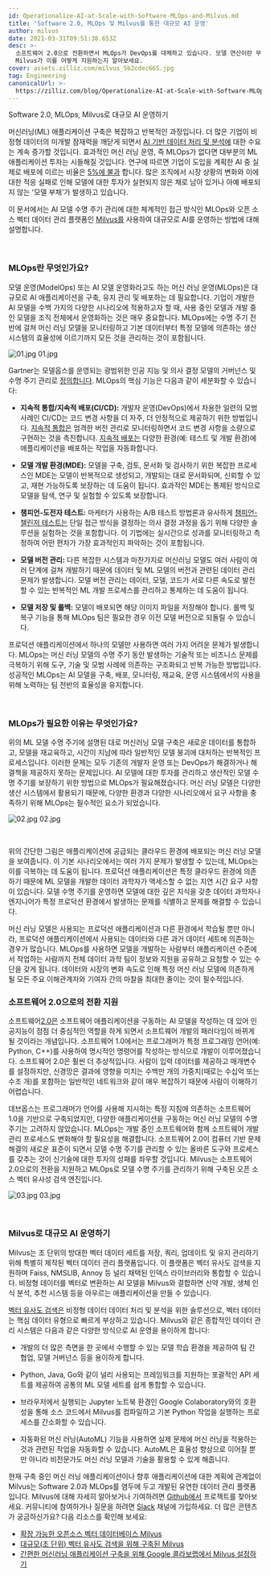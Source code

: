 ```yaml
---
id: Operationalize-AI-at-Scale-with-Software-MLOps-and-Milvus.md
title: 'Software 2.0, MLOps 및 Milvus를 통한 대규모 AI 운영'
author: milvus
date: 2021-03-31T09:51:38.653Z
desc: >-
  소프트웨어 2.0으로 전환하면서 MLOps가 DevOps를 대체하고 있습니다. 모델 연산이란 무엇이며 오픈 소스 벡터 데이터베이스
  Milvus가 이를 어떻게 지원하는지 알아보세요.
cover: assets.zilliz.com/milvus_5b2cdec665.jpg
tag: Engineering
canonicalUrl: >-
  https://zilliz.com/blog/Operationalize-AI-at-Scale-with-Software-MLOps-and-Milvus
---
```

<custom-h1>Software 2.0, MLOps, Milvus로 대규모 AI 운영하기</custom-h1><p>머신러닝(ML) 애플리케이션 구축은 복잡하고 반복적인 과정입니다. 더 많은 기업이 비정형 데이터의 미개발 잠재력을 깨닫게 되면서 <a href="https://milvus.io/blog/Thanks-to-Milvus-Anyone-Can-Build-a-Vector-Database-for-1-Billion-Images.md">AI 기반 데이터 처리 및 분석에</a> 대한 수요는 계속 증가할 것입니다. 효과적인 머신 러닝 운영, 즉 MLOps가 없다면 대부분의 ML 애플리케이션 투자는 시들해질 것입니다. 연구에 따르면 기업이 도입을 계획한 AI 중 실제로 배포에 이르는 비율은 <a href="https://www.forbes.com/sites/cognitiveworld/2020/03/31/modelops-is-the-key-to-enterprise-ai/?sh=44c0f5066f5a">5%에 불과</a> 합니다. 많은 조직에서 시장 상황의 변화와 이에 대한 적응 실패로 인해 모델에 대한 투자가 실현되지 않은 채로 남아 있거나 아예 배포되지 않는 '모델 부채'가 발생하고 있습니다.</p>
<p>이 문서에서는 AI 모델 수명 주기 관리에 대한 체계적인 접근 방식인 MLOps와 오픈 소스 벡터 데이터 관리 플랫폼인 <a href="https://milvus.io/">Milvus를</a> 사용하여 대규모로 AI를 운영하는 방법에 대해 설명합니다.</p>
<p><br/></p>
<h3 id="What-is-MLOps" class="common-anchor-header">MLOps란 무엇인가요?</h3><p>모델 운영(ModelOps) 또는 AI 모델 운영화라고도 하는 머신 러닝 운영(MLOps)은 대규모로 AI 애플리케이션을 구축, 유지 관리 및 배포하는 데 필요합니다. 기업이 개발한 AI 모델을 수백 가지의 다양한 시나리오에 적용하고자 할 때, 사용 중인 모델과 개발 중인 모델을 조직 전체에서 운영화하는 것은 매우 중요합니다. MLOps에는 수명 주기 전반에 걸쳐 머신 러닝 모델을 모니터링하고 기본 데이터부터 특정 모델에 의존하는 생산 시스템의 효율성에 이르기까지 모든 것을 관리하는 것이 포함됩니다.</p>
<p>
  
   <span class="img-wrapper"> <img translate="no" src="https://assets.zilliz.com/01_362a07d156.jpg" alt="01.jpg" class="doc-image" id="01.jpg" />
   </span> <span class="img-wrapper"> <span>01.jpg</span> </span></p>
<p>Gartner는 모델옵스를 운영되는 광범위한 인공 지능 및 의사 결정 모델의 거버넌스 및 수명 주기 관리로 <a href="https://www.gartner.com/en/information-technology/glossary/modelops">정의합니다</a>. MLOps의 핵심 기능은 다음과 같이 세분화할 수 있습니다:</p>
<ul>
<li><p><strong>지속적 통합/지속적 배포(CI/CD):</strong> 개발자 운영(DevOps)에서 차용한 일련의 모범 사례인 CI/CD는 코드 변경 사항을 더 자주, 더 안정적으로 제공하기 위한 방법입니다. <a href="https://www.gartner.com/en/information-technology/glossary/continuous-integration-ci">지속적 통합은</a> 엄격한 버전 관리로 모니터링하면서 코드 변경 사항을 소량으로 구현하는 것을 촉진합니다. <a href="https://www.gartner.com/smarterwithgartner/5-steps-to-master-continuous-delivery/">지속적 배포는</a> 다양한 환경(예: 테스트 및 개발 환경)에 애플리케이션을 배포하는 작업을 자동화합니다.</p></li>
<li><p><strong>모델 개발 환경(MDE):</strong> 모델을 구축, 검토, 문서화 및 검사하기 위한 복잡한 프로세스인 MDE는 모델이 반복적으로 생성되고, 개발되는 대로 문서화되며, 신뢰할 수 있고, 재현 가능하도록 보장하는 데 도움이 됩니다. 효과적인 MDE는 통제된 방식으로 모델을 탐색, 연구 및 실험할 수 있도록 보장합니다.</p></li>
<li><p><strong>챔피언-도전자 테스트:</strong> 마케터가 사용하는 A/B 테스트 방법론과 유사하게 <a href="https://medium.com/decision-automation/what-is-champion-challenger-and-how-does-it-enable-choosing-the-right-decision-f57b8b653149">챔피언-챌린저 테스트는</a> 단일 접근 방식을 결정하는 의사 결정 과정을 돕기 위해 다양한 솔루션을 실험하는 것을 포함합니다. 이 기법에는 실시간으로 성과를 모니터링하고 측정하여 어떤 편차가 가장 효과적인지 파악하는 것이 포함됩니다.</p></li>
<li><p><strong>모델 버전 관리:</strong> 다른 복잡한 시스템과 마찬가지로 머신러닝 모델도 여러 사람이 여러 단계에 걸쳐 개발하기 때문에 데이터 및 ML 모델의 버전과 관련된 데이터 관리 문제가 발생합니다. 모델 버전 관리는 데이터, 모델, 코드가 서로 다른 속도로 발전할 수 있는 반복적인 ML 개발 프로세스를 관리하고 통제하는 데 도움이 됩니다.</p></li>
<li><p><strong>모델 저장 및 롤백:</strong> 모델이 배포되면 해당 이미지 파일을 저장해야 합니다. 롤백 및 복구 기능을 통해 MLOps 팀은 필요한 경우 이전 모델 버전으로 되돌릴 수 있습니다.</p></li>
</ul>
<p>프로덕션 애플리케이션에서 하나의 모델만 사용하면 여러 가지 어려운 문제가 발생합니다. MLOps는 머신 러닝 모델의 수명 주기 동안 발생하는 기술적 또는 비즈니스 문제를 극복하기 위해 도구, 기술 및 모범 사례에 의존하는 구조화되고 반복 가능한 방법입니다. 성공적인 MLOps는 AI 모델을 구축, 배포, 모니터링, 재교육, 운영 시스템에서의 사용을 위해 노력하는 팀 전반의 효율성을 유지합니다.</p>
<p><br/></p>
<h3 id="Why-is-MLOps-necessary" class="common-anchor-header">MLOps가 필요한 이유는 무엇인가요?</h3><p>위의 ML 모델 수명 주기에 설명된 대로 머신러닝 모델 구축은 새로운 데이터를 통합하고, 모델을 재교육하고, 시간이 지남에 따라 일반적인 모델 붕괴에 대처하는 반복적인 프로세스입니다. 이러한 문제는 모두 기존의 개발자 운영 또는 DevOps가 해결하거나 해결책을 제공하지 못하는 문제입니다. AI 모델에 대한 투자를 관리하고 생산적인 모델 수명 주기를 보장하기 위한 방법으로 MLOps가 필요해졌습니다. 머신 러닝 모델은 다양한 생산 시스템에서 활용되기 때문에, 다양한 환경과 다양한 시나리오에서 요구 사항을 충족하기 위해 MLOps는 필수적인 요소가 되었습니다.</p>
<p>
  
   <span class="img-wrapper"> <img translate="no" src="https://assets.zilliz.com/02_403e7f2fe2.jpg" alt="02.jpg" class="doc-image" id="02.jpg" />
   </span> <span class="img-wrapper"> <span>02.jpg</span> </span></p>
<p><br/></p>
<p>위의 간단한 그림은 애플리케이션에 공급되는 클라우드 환경에 배포되는 머신 러닝 모델을 보여줍니다. 이 기본 시나리오에서는 여러 가지 문제가 발생할 수 있는데, MLOps는 이를 극복하는 데 도움이 됩니다. 프로덕션 애플리케이션은 특정 클라우드 환경에 의존하기 때문에 ML 모델을 개발한 데이터 과학자가 액세스할 수 없는 지연 시간 요구 사항이 있습니다. 모델 수명 주기를 운영하면 모델에 대한 깊은 지식을 갖춘 데이터 과학자나 엔지니어가 특정 프로덕션 환경에서 발생하는 문제를 식별하고 문제를 해결할 수 있습니다.</p>
<p>머신 러닝 모델은 사용되는 프로덕션 애플리케이션과 다른 환경에서 학습될 뿐만 아니라, 프로덕션 애플리케이션에서 사용되는 데이터와 다른 과거 데이터 세트에 의존하는 경우가 많습니다. MLOps를 사용하면 모델을 개발하는 사람부터 애플리케이션 수준에서 작업하는 사람까지 전체 데이터 과학 팀이 정보와 지원을 공유하고 요청할 수 있는 수단을 갖게 됩니다. 데이터와 시장의 변화 속도로 인해 특정 머신 러닝 모델에 의존하게 될 모든 주요 이해관계자와 기여자 간의 마찰을 최대한 줄이는 것이 필수적입니다.</p>
<h3 id="Supporting-the-transition-to-Software-20" class="common-anchor-header">소프트웨어 2.0으로의 전환 지원</h3><p>소프트웨어<a href="https://karpathy.medium.com/software-2-0-a64152b37c35">2.0은</a> 소프트웨어 애플리케이션을 구동하는 AI 모델을 작성하는 데 있어 인공지능이 점점 더 중심적인 역할을 하게 되면서 소프트웨어 개발의 패러다임이 바뀌게 될 것이라는 개념입니다. 소프트웨어 1.0에서는 프로그래머가 특정 프로그래밍 언어(예: Python, C++)를 사용하여 명시적인 명령어를 작성하는 방식으로 개발이 이루어졌습니다. 소프트웨어 2.0은 훨씬 더 추상적입니다. 사람이 입력 데이터를 제공하고 매개변수를 설정하지만, 신경망은 결과에 영향을 미치는 수백만 개의 가중치(때로는 수십억 또는 수조 개)를 포함하는 일반적인 네트워크와 같이 매우 복잡하기 때문에 사람이 이해하기 어렵습니다.</p>
<p>데브옵스는 프로그래머가 언어를 사용해 지시하는 특정 지침에 의존하는 소프트웨어 1.0을 기반으로 구축되었지만, 다양한 애플리케이션을 구동하는 머신 러닝 모델의 수명 주기는 고려하지 않았습니다. MLOps는 개발 중인 소프트웨어와 함께 소프트웨어 개발 관리 프로세스도 변화해야 할 필요성을 해결합니다. 소프트웨어 2.0이 컴퓨터 기반 문제 해결의 새로운 표준이 되면서 모델 수명 주기를 관리할 수 있는 올바른 도구와 프로세스를 갖추는 것이 신기술에 대한 투자의 성패를 좌우할 것입니다. Milvus는 소프트웨어 2.0으로의 전환을 지원하고 MLOps로 모델 수명 주기를 관리하기 위해 구축된 오픈 소스 벡터 유사성 검색 엔진입니다.</p>
<p>
  
   <span class="img-wrapper"> <img translate="no" src="https://assets.zilliz.com/03_c63c501995.jpg" alt="03.jpg" class="doc-image" id="03.jpg" />
   </span> <span class="img-wrapper"> <span>03.jpg</span> </span></p>
<p><br/></p>
<h3 id="Operationalizing-AI-at-scale-with-Milvus" class="common-anchor-header">Milvus로 대규모 AI 운영하기</h3><p>Milvus는 조 단위의 방대한 벡터 데이터 세트를 저장, 쿼리, 업데이트 및 유지 관리하기 위해 특별히 제작된 벡터 데이터 관리 플랫폼입니다. 이 플랫폼은 벡터 유사도 검색을 지원하며 Faiss, NMSLIB, Annoy 등 널리 채택된 인덱스 라이브러리와 통합할 수 있습니다. 비정형 데이터를 벡터로 변환하는 AI 모델을 Milvus와 결합하면 신약 개발, 생체 인식 분석, 추천 시스템 등을 아우르는 애플리케이션을 만들 수 있습니다.</p>
<p><a href="https://blog.milvus.io/vector-similarity-search-hides-in-plain-view-654f8152f8ab">벡터 유사도 검색은</a> 비정형 데이터 데이터 처리 및 분석을 위한 솔루션으로, 벡터 데이터는 핵심 데이터 유형으로 빠르게 부상하고 있습니다. Milvus와 같은 종합적인 데이터 관리 시스템은 다음과 같은 다양한 방식으로 AI 운영을 용이하게 합니다:</p>
<ul>
<li><p>개발의 더 많은 측면을 한 곳에서 수행할 수 있는 모델 학습 환경을 제공하여 팀 간 협업, 모델 거버넌스 등을 용이하게 합니다.</p></li>
<li><p>Python, Java, Go와 같이 널리 사용되는 프레임워크를 지원하는 포괄적인 API 세트를 제공하여 공통의 ML 모델 세트를 쉽게 통합할 수 있습니다.</p></li>
<li><p>브라우저에서 실행되는 Jupyter 노트북 환경인 Google Colaboratory와의 호환성을 통해 소스 코드에서 Milvus를 컴파일하고 기본 Python 작업을 실행하는 프로세스를 간소화할 수 있습니다.</p></li>
<li><p>자동화된 머신 러닝(AutoML) 기능을 사용하면 실제 문제에 머신 러닝을 적용하는 것과 관련된 작업을 자동화할 수 있습니다. AutoML은 효율성 향상으로 이어질 뿐만 아니라 비전문가도 머신 러닝 모델과 기술을 활용할 수 있게 해줍니다.</p></li>
</ul>
<p>현재 구축 중인 머신 러닝 애플리케이션이나 향후 애플리케이션에 대한 계획에 관계없이 Milvus는 Software 2.0과 MLOps를 염두에 두고 개발된 유연한 데이터 관리 플랫폼입니다. Milvus에 대해 자세히 알아보거나 기여하려면 <a href="https://github.com/milvus-io">Github에서</a> 프로젝트를 찾아보세요. 커뮤니티에 참여하거나 질문을 하려면 <a href="https://join.slack.com/t/milvusio/shared_invite/zt-e0u4qu3k-bI2GDNys3ZqX1YCJ9OM~GQ">Slack</a> 채널에 가입하세요. 더 많은 콘텐츠가 궁금하신가요? 다음 리소스를 확인해 보세요:</p>
<ul>
<li><a href="https://milvus.io/blog/Milvus-Is-an-Open-Source-Scalable-Vector-Database.md">확장 가능한 오픈소스 벡터 데이터베이스 Milvus</a></li>
<li><a href="https://milvus.io/blog/Milvus-Was-Built-for-Massive-Scale-Think-Trillion-Vector-Similarity-Search.md">대규모(조 단위) 벡터 유사도 검색을 위해 구축된 Milvus</a></li>
<li><a href="https://milvus.io/blog/Set-Up-Milvus-in-Google-Colaboratory-for-Easy-ML-Application-Building.md">간편한 머신러닝 애플리케이션 구축을 위해 Google 콜라보랩에서 Milvus 설정하기</a></li>
</ul>
